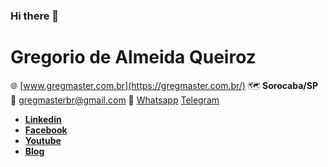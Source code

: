 ### Hi there 👋

# Gregorio de Almeida Queiroz  
🌐 [www.gregmaster.com.br](https://gregmaster.com.br/) 🗺️ **Sorocaba/SP**  📧 gregmasterbr@gmail.com  📲 [Whatsapp](http://wa.me/5515981057742) [Telegram](https://t.me/GregMasterBr)

* [**Linkedin**](https://www.linkedin.com/in/gregmasterbr/) 
* [**Facebook**](https://www.facebook.com/GregMasterQueiroz/) 
* [**Youtube**](https://www.youtube.com/user/greg17031991) 
* [**Blog**](https://gregorioalmeidaqueiroz.wordpress.com/)  
<!--
**GregMasterBr/gregmasterbr** is a ✨ _special_ ✨ repository because its `README.md` (this file) appears on your GitHub profile.

Here are some ideas to get you started:

- 🔭 I’m currently working on ...
- 🌱 I’m currently learning ...
- 👯 I’m looking to collaborate on ...
- 🤔 I’m looking for help with ...
- 💬 Ask me about ...
- 📫 How to reach me: ...
- 😄 Pronouns: ...
- ⚡ Fun fact: ...
-->
